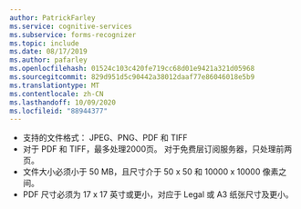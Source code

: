 ```yaml
---
author: PatrickFarley
ms.service: cognitive-services
ms.subservice: forms-recognizer
ms.topic: include
ms.date: 08/17/2019
ms.author: pafarley
ms.openlocfilehash: 01524c103c420fe719cc68d01e9421a321d05968
ms.sourcegitcommit: 829d951d5c90442a38012daaf77e86046018e5b9
ms.translationtype: MT
ms.contentlocale: zh-CN
ms.lasthandoff: 10/09/2020
ms.locfileid: "88944377"
---
```

* 支持的文件格式： JPEG、PNG、PDF 和 TIFF 
* 对于 PDF 和 TIFF，最多处理2000页。 对于免费层订阅服务器，只处理前两页。 
* 文件大小必须小于 50 MB，且尺寸介于 50 x 50 和 10000 x 10000 像素之间。 
* PDF 尺寸必须为 17 x 17 英寸或更小，对应于 Legal 或 A3 纸张尺寸及更小。
